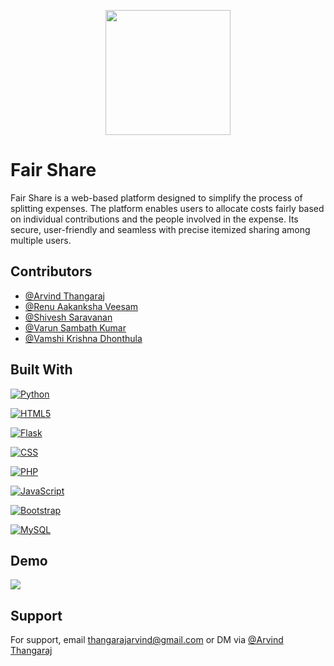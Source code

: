  <p align="center">
  <img src="https://github.com/thangarajarvind/FairShare/blob/main/FairShare_logo.png" width="200" />
</p>

# Fair Share

Fair Share is a web-based platform designed to simplify the process of splitting expenses. The platform enables users to allocate costs fairly based on individual contributions and the people involved in the expense. Its secure, user-friendly and seamless with precise itemized sharing among multiple users.


## Contributors

- [@Arvind Thangaraj](https://github.com/thangarajarvind)
- [@Renu Aakanksha Veesam](https://github.com/Renu-Aakanksha)
- [@Shivesh Saravanan](https://github.com/Shivesh4)
- [@Varun Sambath Kumar](https://github.com/Varun-here)
- [@Vamshi Krishna Dhonthula](https://github.com/Vamshi0206)


## Built With

[![Python](https://img.shields.io/badge/Python-14354C?style=for-the-badge&logo=python&logoColor=white)](https://www.python.org)

[![HTML5](https://img.shields.io/badge/HTML5-E34F26?style=for-the-badge&logo=html5&logoColor=white)](https://www.html5.org)

[![Flask](https://img.shields.io/badge/Flask-000000?style=for-the-badge&logo=flask&logoColor=white)](https://flask.palletsprojects.com/)

[![CSS](https://img.shields.io/badge/CSS3-1572B6?style=for-the-badge&logo=css3&logoColor=white)](https://www.w3.org/Style/CSS/Overview.en.html)

[![PHP](https://img.shields.io/badge/PHP-777BB4?style=for-the-badge&logo=php&logoColor=white)](php.net)

[![JavaScript](https://img.shields.io/badge/JavaScript-F7DF1E?style=for-the-badge&logo=javascript&logoColor=black)](https://www.javascript.com/)

[![Bootstrap](https://img.shields.io/badge/Bootstrap-563D7C?style=for-the-badge&logo=bootstrap&logoColor=white)](https://getbootstrap.com/)

[![MySQL](https://img.shields.io/badge/MySQL-4479A1?style=for-the-badge&logo=mysql&logoColor=white)](https://www.mysql.com/)


## Demo

![](https://github.com/thangarajarvind/FairShare/blob/main/FairShare_gif.gif)


## Support

For support, email thangarajarvind@gmail.com or DM via [@Arvind Thangaraj](https://www.linkedin.com/in/arvind-thangaraj/)

